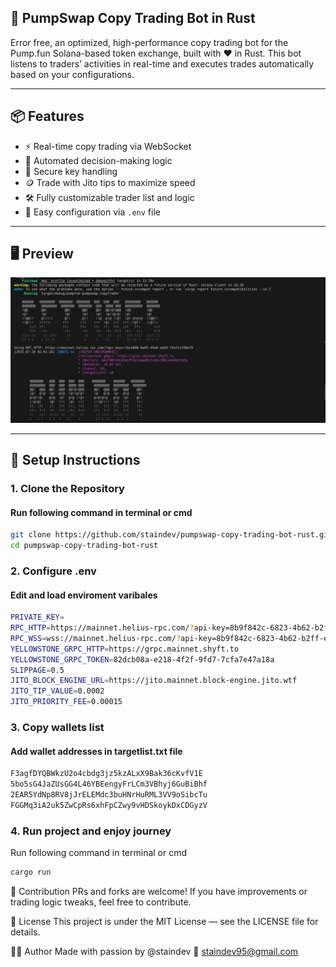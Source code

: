 ## 🚀 PumpSwap Copy Trading Bot in Rust
Error free, an optimized, high-performance copy trading bot for the Pump.fun Solana-based token exchange, built with ❤️ in Rust. This bot listens to traders’ activities in real-time and executes trades automatically based on your configurations.
 
 
--- 

## 📦 Features

- ⚡ Real-time copy trading via WebSocket
- 🧠 Automated decision-making logic
- 🔐 Secure key handling
- 🪙 Trade with Jito tips to maximize speed
- 🛠️ Fully customizable trader list and logic
- 📝 Easy configuration via `.env` file
 
---

## 🖥️ Preview

![Output Screenshot](botoutput.png)

---

## 🔧 Setup Instructions

### 1. Clone the Repository

#### Run following command in terminal or cmd

```bash
git clone https://github.com/staindev/pumpswap-copy-trading-bot-rust.git
cd pumpswap-copy-trading-bot-rust
```

### 2. Configure .env

#### Edit and load enviroment varibales

```bash
PRIVATE_KEY=
RPC_HTTP=https://mainnet.helius-rpc.com/?api-key=8b9f842c-6823-4b62-b2ff-e2c65c9f1f59
RPC_WSS=wss://mainnet.helius-rpc.com/?api-key=8b9f842c-6823-4b62-b2ff-e2c65c9f1f59
YELLOWSTONE_GRPC_HTTP=https://grpc.mainnet.shyft.to
YELLOWSTONE_GRPC_TOKEN=82dcb08a-e218-4f2f-9fd7-7cfa7e47a18a
SLIPPAGE=0.5
JITO_BLOCK_ENGINE_URL=https://jito.mainnet.block-engine.jito.wtf
JITO_TIP_VALUE=0.0002
JITO_PRIORITY_FEE=0.00015
```

### 3. Copy wallets list

#### Add wallet addresses in targetlist.txt file

```bash
F3agfDYQBWkzU2o4cbdg3jz5kzALxX9Bak36cKvfV1E
5bo5sG4JaZUsGG4L46YBEengyFrLCm3VBhyj6GuBiBhf
2EAR5YdNp8RV8jJrELEMdc3buHNrHuRML3VV9oSibcTu
FGGMq3iA2uk5ZwCpRs6xhFpCZwy9vHDSkoykDxCDGyzV
```

### 4. Run project and enjoy journey

Run following command in terminal or cmd

```bash
cargo run
```

🤝 Contribution
PRs and forks are welcome!
If you have improvements or trading logic tweaks, feel free to contribute.

📜 License
This project is under the MIT License — see the LICENSE file for details.

🙋‍♂️ Author
Made with passion by @staindev
📧 staindev95@gmail.com
